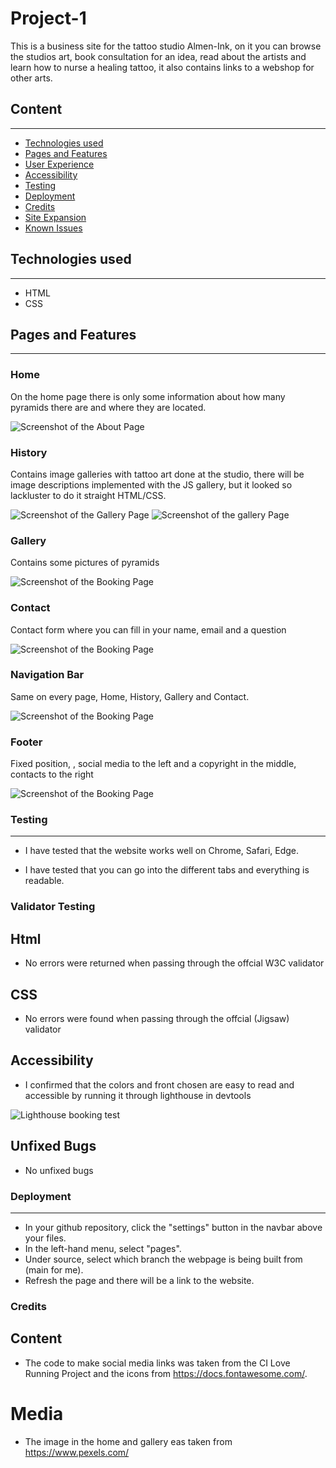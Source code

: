 # Project-1

This is a business site for the tattoo studio Almen-Ink, on it you can browse the studios art, book consultation for an idea, read about the artists and learn how to nurse a healing tattoo, it also contains links to a webshop for other arts.

## Content
---

* [Technologies used](https://github.com/Enquil/CodeInstitute-Project-1#technologies-used)
* [Pages and Features](https://github.com/Enquil/CodeInstitute-Project-1#pages-and-features)
* [User Experience](https://github.com/Enquil/CodeInstitute-Project-1#user-experience)
* [Accessibility](https://github.com/Enquil/CodeInstitute-Project-1#accessibility)
* [Testing](https://github.com/Enquil/CodeInstitute-Project-1#testing)
* [Deployment](https://github.com/Enquil/CodeInstitute-Project-1#deployment)
* [Credits](https://github.com/Enquil/CodeInstitute-Project-1#credits)
* [Site Expansion](https://github.com/Enquil/CodeInstitute-Project-1#site-expansion)
* [Known Issues](https://github.com/Enquil/CodeInstitute-Project-1#known-issues)


## Technologies used
---

* HTML
* CSS


## Pages and Features
---

### Home

On the home page there is only some information about how many pyramids there are and where they are located.

![Screenshot of the About Page](./assets/media/newindexscreen.png "")

### History

Contains image galleries with tattoo art done at the studio, there will be image descriptions implemented with the JS gallery, but it looked so lackluster to do it straight HTML/CSS.

![Screenshot of the Gallery Page](./assets/media/galleryscreen.png "Gallery 1")
![Screenshot of the gallery Page](./assets/media/galleryscreen2.png "Gallery 2")

### Gallery

Contains some pictures of pyramids

![Screenshot of the Booking Page](./assets/media/bookingscreen.png "Booking")

### Contact

Contact form where you can fill in your name, email and a question

![Screenshot of the Booking Page](./assets/media/bookingscreen.png "Booking")

### Navigation Bar

Same on every page, Home, History, Gallery and Contact.

![Screenshot of the Booking Page](./assets/media/Nav.png "Navigation")

### Footer

Fixed position, , social media to the left and a copyright in the middle, contacts to the right

![Screenshot of the Booking Page](./assets/media/Footer.png "Navigation")


### Testing
---
* I have tested that the website works well on Chrome, Safari, Edge.

* I have tested that you can go into the different tabs and everything is readable.

### Validator Testing

## Html

* No errors were returned when passing through the offcial W3C validator
## CSS

* No errors were found when passing through the offcial (Jigsaw) validator

## Accessibility

* I confirmed that the colors and front chosen are easy to read and accessible by running it through lighthouse in devtools

 ![Lighthouse booking test](./assets/media/lighthouseaftercare.png "Aftercare")

## Unfixed Bugs

* No unfixed bugs
  

### Deployment
---
* In your github repository, click the "settings" button in the navbar above your files.
* In the left-hand menu, select "pages".
* Under source, select which branch the webpage is being built from (main for me).
* Refresh the page and there will be a link to the website.

### Credits

## Content

* The code to make social media links was taken from the CI Love Running Project and the icons from https://docs.fontawesome.com/.

 # Media

* The image in the home and gallery eas taken from https://www.pexels.com/ 



